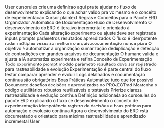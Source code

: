 User
cursorules crie uma definicao aqui pra te ajudar no fluxo de desenvovimento explicando o que achar valido pra vc mesmo e o conceito de experimentacao
Cursor
plaintext
 Regras e Conceitos para o Pacote ERD Organizador Automático de Documentação
 Fluxo de Desenvolvimento
 O desenvolvimento do ERD é iterativo incremental e orientado à experimentação
 Cada alteração experimento ou ajuste deve ser registrada inputs prompts parâmetros resultados aprendizados
 O fluxo é idempotente rodar múltiplas vezes só melhora o arquivodocumentação nunca piora
 O objetivo é automatizar a organização sumarização deduplicação e detecção de contradições em grandes arquivos de documentação
 O humano valida e ajusta a IA automatiza experimenta e refina
 Conceito de Experimentação
 Todo experimento prompt modelo parâmetro resultado deve ser registrado para rastreabilidade e evolução
 Experimentação é parte central do fluxo testar comparar aprender e evoluir
 Logs detalhados e documentação contínua são obrigatórios
 Boas Práticas
 Automatize tudo que for possível
 Documente desafios decisões e aprendizados no PROJECTmd
 Mantenha o código e utilitários robustos reutilizáveis e testáveis
 Priorize clareza rastreabilidade e evolução contínua
 Definição adicionada ao cursorules do pacote ERD explicando o fluxo de desenvolvimento o conceito de experimentação idempotência registro de decisões e boas práticas para automação e evolução contínua
Agora o desenvolvimento do ERD está documentado e orientado para máxima rastreabilidade e aprendizado incremental
User